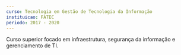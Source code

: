 ```yaml
---
curso: Tecnologia em Gestão de Tecnologia da Informação
instituicao: FATEC
periodo: 2017 - 2020
---
```


Curso superior focado em infraestrutura, segurança da informação e gerenciamento de TI.
